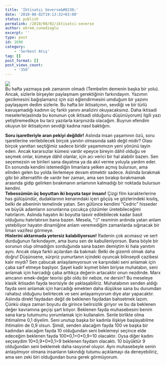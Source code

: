 ```yaml
---
title: 'İktisatçı Severse&#8230;'
date: '2010-08-02T19:13:32+03:00'
status: publish
permalink: /2010/08/02/iktisatci-severse
author: ekrem_cunedioglu
excerpt: ''
type: post
id: 1696
category:
    - 'Serbest Atış'
tag: []
post_format: []
post_views_count:
    - '350'
---
```

[![](../../../../uploads/2010/08/a%C5%9Fk-iktisat%C3%A7%C4%B1-300x225.jpg)](https://iktisadiyat.com/wp-content/uploads/2010/08/a%C5%9Fk-iktisat%C3%A7%C4%B1.jpg)  
Bu hafta yazmaya pek zamanım olmadı (Tembelim demenin başka bir yolu). Ancak, sizlerle birşeyler paylaşmam gerektiğinin farkındayım. Yazımın gecikmesini bağışlamanız için sizi eğlendirmesini umduğum bir yazımı paylaşayım dedim sizlerle. Bu hafta bir iktisatçının, sevdiği ve bir türlü kavuşamadığı kadının üç farklı yanını analizini okuyacaksınız. Daha iktisadi meselerle(aslında bu konunun çok iktisadi olduğunu düşünüyorum) ilgili yazı yetiştiremedikçe bu tarz yazılarla karşınızda olacağım. Buyrun efendim okuyun bir iktisatçının sevdiği kadına nasıl baktığını.  
  
**Soru işaretleriyle aran pekiyi değildir!** Aslında insan yaşamının özü, soru işaretlerine verilebilecek birçok yanıtın olmasında saklı değil midir? Olası birçok yanıttan seçtiğimiz sadece biridir yaşamımızın yeni yönünü tayin eden. Ancak kararsızlar kümesi vardır epeyce bireyin dâhil olduğu ve seçmek onlar, kümeye dâhil olanlar, için acı verici bir hal alabilir bazen. Sen seçemezsin ve birileri sana dayatma ya da akıl verme yoluyla yardım eder. En sonunda kendini istemediğin limanlara yelken açmış bulursun, ama elinden gelen bu yolda ilerlemeye devam etmektir sadece. Aslında bırakmak gibi bir alternatifin de vardır her zaman, ama sen bırakıp bırakmamak arasında gidip gelirken bırakmanın anlamının kalmadığı bir noktada bulursun kendini.  
**Tebessümün üç boyuttan iki boyuta taşır insanı!** Çizgi film karakterlerine has gülüşündür, dudaklarının kenarındaki içeri göçüş ve gözlerindeki kısılış, belki de albeninin temelinde yatan. Sen gülünce kendimi “Cedric” hisseder ve büyük adamların sorunlarına çocukça çözümler üretebileceğimi hatırlarım. Aslında hayatın iki boyutta tasvir edilebilecek kadar basit olduğunu hatırlatırsın bana bazen. Mesela, “:)” resminin ardında yatan anlam yetebiliyor hayatın dinamiğine anlam veremediğim zamanlarda sığınacak bir liman vazifesi görmeye.  
**Hislerini aktarmada yetersiz kalabiliyorsun!** İfadenin çok acımasız ve sert durduğunun farkındayım, ama bunu sen de kabulleniyorsun. Bana böyle bir sorunun olup olmadığını sorduğunda sana bazen demiştim ki hala yanıtım aynı. Ancak olaya farklı açılardan da bakmalı: Belki de gizemli olmak daha doğru! Düşünsene, sürpriz yumurtanın içindeki oyuncak bilinseydi cazibesi kalır mıydı? Sen çabucak anlaşılamıyorsun ve karşındaki seni anlamak için çaba sarf etmeye başlıyor. Şayet kadir kıymet bilen biriyse muhatabın, seni anlamak için harcadığı çaba arttıkça değerin artacaktır onun nezdinde. Marx amcanın emek-değer teorisi gibi oldu bir nebze, ne dersin? Bu meseleye klasik iktisadın fayda teorisiyle de yaklaşabiliriz. Muhatabının senden aldığı fayda seni anlamak için harcadığı emekten daha düşükse sana bu durumdan rahatsız olduğunu belirtecek ve seni anlayamıyorum diye atar yapacaktır. Aslında direkt faydadan değil de beklenen faydadan bahsetmek lazım. Çünkü olaya zaman boyutu da girince belirsizlik giriyor ve bu da beklenen değer kavramına geçişi şart kılıyor. Beklenen fayda muhasebesini benim sana karşı tutumumu yorumlamak için kullanalım. Senle birlikte olma ihtimalime 0,1 diyelim. Seni unutup başka bir kadınla ilişkiye başlayabilme ihtimalim de 0,9 olsun. Şimdi, senden alacağım fayda 100 ve başka bir kadından alacağım fayda 10 olduğundan seni beklemeyi seçince elde edeceğim beklenen fayda 100\*0,1+0\*0,9=10 olacaktır. Oysa diğer kadını seçseydim 10\*0,9+0\*0,1=9 beklenen faydam olacaktı. 10 büyüktür 9 olduğundan seni beklemek daha rasyonel oluyor. Aynı muhasebeyle senin anlaşılmıyor olmana insanların takındığı tutumu açıklamayı da deneyebiliriz, ama sen zeki biri olduğundan buna gerek görmüyorum.